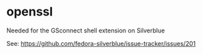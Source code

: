 # openssl

Needed for the GSconnect shell extension on Silverblue

See: <https://github.com/fedora-silverblue/issue-tracker/issues/201>

